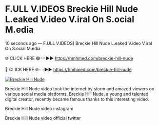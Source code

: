 # F.ULL V.IDEOS Breckie Hill Nude L.eaked V.ideo V.iral On S.ocial M.edia

10 seconds ago — F.ULL V.IDEOS] Breckie Hill Nude L.eaked V.ideo V.iral On S.ocial M.edia

🌐 CLICK HERE 🟢==►► https://hmhmed.com/breckie-hill-nude

🔴 CLICK HERE 🌐==►► https://hmhmed.com/breckie-hill-nude

[![Breckie Hill Nude](https://i.imgur.com/dJHk4Zq.gif)](https://hmhmed.com/breckie-hill-nude)

Breckie Hill Nude video took the internet by storm and amazed viewers on various social media platforms. Breckie Hill Nude, a young and talented digital creator, recently became famous thanks to this interesting video.

Breckie Hill Nude video instagram

Breckie Hill Nude video official twitter